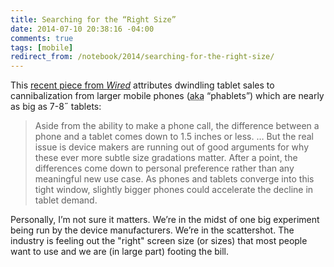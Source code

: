 ```yaml
---
title: Searching for the “Right Size”
date: 2014-07-10 20:38:16 -04:00
comments: true
tags: [mobile]
redirect_from: /notebook/2014/searching-for-the-right-size/
---
```


This [recent piece from <cite>Wired</cite>](https://www.wired.com/2014/07/what-a-stalling-tablet-market-says-about-our-search-for-the-perfect-screen/) attributes dwindling tablet sales to cannibalization from larger mobile phones (<abbr title="also known as">aka</abbr> “phablets”) which are nearly as big as 7-8˝ tablets:

> Aside from the ability to make a phone call, the difference between a phone and a tablet comes down to 1.5 inches or less. … But the real issue is device makers are running out of good arguments for why these ever more subtle size gradations matter. After a point, the differences come down to personal preference rather than any meaningful new use case. As phones and tablets converge into this tight window, slightly bigger phones could accelerate the decline in tablet demand.

Personally, I’m not sure it matters. We’re in the midst of one big experiment being run by the device manufacturers. We’re in the scattershot. The industry is feeling out the "right" screen size (or sizes) that most people want to use and we are (in large part) footing the bill.
